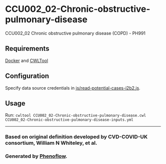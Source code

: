 # CCU002_02-Chronic-obstructive-pulmonary-disease

CCU002_02 Chronic obstructive pulmonary disease (COPD) - PH991

## Requirements

[Docker](https://docs.docker.com/install/) and [CWLTool](https://github.com/common-workflow-language/cwltool#install)

## Configuration

Specify data source credentials in [js/read-potential-cases-i2b2.js](js/read-potential-cases-i2b2.js).

## Usage

Run: `cwltool CCU002_02-Chronic-obstructive-pulmonary-disease.cwl CCU002_02-Chronic-obstructive-pulmonary-disease-inputs.yml`

***

### Based on original definition developed by CVD-COVID-UK consortium, William N Whiteley, et al.
### Generated by [Phenoflow](https://kclhi.org/phenoflow).
